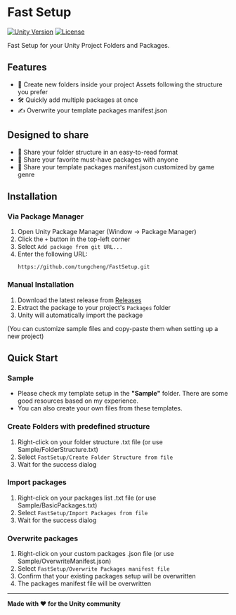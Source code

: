 # Fast Setup
[![Unity Version](https://img.shields.io/badge/Unity-2022.3%2B-blue)](https://unity3d.com/get-unity/download)
[![License](https://img.shields.io/badge/License-MIT-green.svg)](LICENSE)

Fast Setup for your Unity Project Folders and Packages.

## Features
- 🚀 Create new folders inside your project Assets following the structure you prefer
- 🛠️ Quickly add multiple packages at once
- ✍️ Overwrite your template packages manifest.json

## Designed to share
- 📱 Share your folder structure in an easy-to-read format
- 🍕 Share your favorite must-have packages with anyone
- 📩 Share your template packages manifest.json customized by game genre

## Installation
### Via Package Manager
1. Open Unity Package Manager (Window → Package Manager)
2. Click the `+` button in the top-left corner
3. Select `Add package from git URL...`
4. Enter the following URL:
   ```
   https://github.com/tungcheng/FastSetup.git
   ```

### Manual Installation

1. Download the latest release from [Releases](https://github.com/tungcheng/FastSetup/releases)
2. Extract the package to your project's `Packages` folder
3. Unity will automatically import the package

(You can customize sample files and copy-paste them when setting up a new project)

## Quick Start
### Sample
- Please check my template setup in the **"Sample"** folder. There are some good resources based on my experience. 
- You can also create your own files from these templates.

### Create Folders with predefined structure
1. Right-click on your folder structure .txt file (or use Sample/FolderStructure.txt)
2. Select `FastSetup/Create Folder Structure from file`
3. Wait for the success dialog

### Import packages
1. Right-click on your packages list .txt file (or use Sample/BasicPackages.txt)
2. Select `FastSetup/Import Packages from file`
3. Wait for the success dialog

### Overwrite packages
1. Right-click on your custom packages .json file (or use Sample/OverwriteManifest.json)
2. Select `FastSetup/Overwrite Packages manifest file`
3. Confirm that your existing packages setup will be overwritten
4. The packages manifest file will be overwritten

---
**Made with ❤️ for the Unity community**
